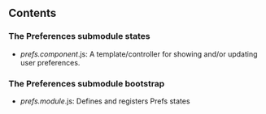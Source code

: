 ## Contents

### The Preferences submodule states

- *prefs.component*.js: A template/controller for showing and/or updating user preferences.

### The Preferences submodule bootstrap

- *prefs.module*.js: Defines and registers Prefs states